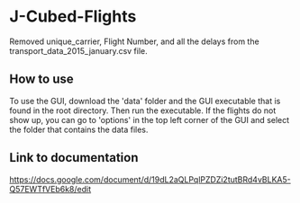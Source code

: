 # J-Cubed-Flights
Removed unique_carrier, Flight Number, and all the delays from the transport_data_2015_january.csv file.
## How to use
To use the GUI, download the 'data' folder and the GUI executable that is found in the root directory.
Then run the executable. If the flights do not show up, you can go to 'options' in the top left corner of the GUI and select the folder that contains the data files. 
## Link to documentation
https://docs.google.com/document/d/19dL2aQLPqlPZDZi2tutBRd4vBLKA5-Q57EWTfVEb6k8/edit
